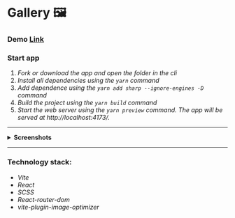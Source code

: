 # Gallery 🖼️

### Demo [Link](https://annrize.github.io/Gallery/)

### **Start app**

1. _Fork or download the app and open the folder in the cli_
2. _Install all dependencies using the `yarn` command_
3. _Add dependence using the `yarn add sharp --ignore-engines -D` command_
4. _Build the project using the `yarn build` command_
5. _Start the web server using the `yarn preview` command. The app will be served at http://localhost:4173/._

---

 <details><summary><b>Screenshots</b></summary>    
  
<h3>Gallery</h3><img src="screenshots/gallery.png" ><hr>
<h3>Image</h3><img src="screenshots/image.png"/><hr>
<h3>Grid Gallery</h3><img src="screenshots/grid-gallery.png" />
</details>

---

### **Technology stack:**

- _Vite_
- _React_
- _SCSS_
- _React-router-dom_
- _vite-plugin-image-optimizer_
